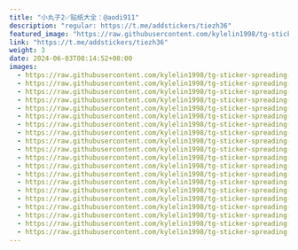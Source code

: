 ```yaml
---
title: "小丸子2✅贴纸大全：@aodi911"
description: "regular: https://t.me/addstickers/tiezh36"
featured_image: "https://raw.githubusercontent.com/kylelin1998/tg-sticker-spreading-worldwide-images/main/img/f9ac2f82-96d8-49fd-83ea-269cb3049b47.jpg"
link: "https://t.me/addstickers/tiezh36"
weight: 3
date: 2024-06-03T08:14:52+08:00
images:
  - https://raw.githubusercontent.com/kylelin1998/tg-sticker-spreading-worldwide-images/main/img/f9ac2f82-96d8-49fd-83ea-269cb3049b47.jpg
  - https://raw.githubusercontent.com/kylelin1998/tg-sticker-spreading-worldwide-images/main/img/c3fb025a-3d92-47eb-99c7-0b5e435f0844.jpg
  - https://raw.githubusercontent.com/kylelin1998/tg-sticker-spreading-worldwide-images/main/img/1dea6df5-04e1-43c9-b683-8dba8b58b30d.jpg
  - https://raw.githubusercontent.com/kylelin1998/tg-sticker-spreading-worldwide-images/main/img/5a5b9e82-e915-4db0-9547-bb90539b1e15.jpg
  - https://raw.githubusercontent.com/kylelin1998/tg-sticker-spreading-worldwide-images/main/img/50f346c1-159a-433b-87f6-0d49069120d3.jpg
  - https://raw.githubusercontent.com/kylelin1998/tg-sticker-spreading-worldwide-images/main/img/ea6d0f59-7073-4704-a2f4-a0c7d015cc4c.jpg
  - https://raw.githubusercontent.com/kylelin1998/tg-sticker-spreading-worldwide-images/main/img/f2ea9ba3-46a3-49b4-a70e-19e12ba28b9d.jpg
  - https://raw.githubusercontent.com/kylelin1998/tg-sticker-spreading-worldwide-images/main/img/a3b0f69d-dd9e-4128-8b43-6440638ee42c.jpg
  - https://raw.githubusercontent.com/kylelin1998/tg-sticker-spreading-worldwide-images/main/img/0c1afd82-de6b-4181-871f-e6cc3c547041.jpg
  - https://raw.githubusercontent.com/kylelin1998/tg-sticker-spreading-worldwide-images/main/img/9d9c864a-cf37-486b-ad25-c151ff6d2368.jpg
  - https://raw.githubusercontent.com/kylelin1998/tg-sticker-spreading-worldwide-images/main/img/c80fb9b0-a23a-45c5-9760-c2b6ba51aa51.jpg
  - https://raw.githubusercontent.com/kylelin1998/tg-sticker-spreading-worldwide-images/main/img/3662d8c5-099c-4bb5-b1b1-379f4d56fd8c.jpg
  - https://raw.githubusercontent.com/kylelin1998/tg-sticker-spreading-worldwide-images/main/img/91acf08c-cf70-48b4-a0ce-397b950cea2a.jpg
  - https://raw.githubusercontent.com/kylelin1998/tg-sticker-spreading-worldwide-images/main/img/38a395da-cbd9-4cdf-89f0-f8c1d8ab0a6a.jpg
  - https://raw.githubusercontent.com/kylelin1998/tg-sticker-spreading-worldwide-images/main/img/5a8a6145-df0e-41a3-8b1b-37848f9dd63d.jpg
  - https://raw.githubusercontent.com/kylelin1998/tg-sticker-spreading-worldwide-images/main/img/0b1921a4-fc2f-45d8-a4d7-fc72a47e51ce.jpg
  - https://raw.githubusercontent.com/kylelin1998/tg-sticker-spreading-worldwide-images/main/img/2212ce4b-4028-4335-b42f-8c652d6b54bd.jpg
  - https://raw.githubusercontent.com/kylelin1998/tg-sticker-spreading-worldwide-images/main/img/24e94286-058f-452e-b2b2-48da346e7901.jpg
  - https://raw.githubusercontent.com/kylelin1998/tg-sticker-spreading-worldwide-images/main/img/18ba9214-5d1a-40d3-9dd2-b90a1fb60d22.jpg
  - https://raw.githubusercontent.com/kylelin1998/tg-sticker-spreading-worldwide-images/main/img/8d01540e-2a49-4f77-9325-d29a2a556bd4.jpg
---
```

